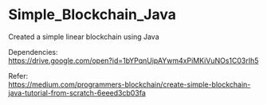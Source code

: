 # Simple_Blockchain_Java
Created a simple linear blockchain using Java<br>

Dependencies:<br>
https://drive.google.com/open?id=1bYPqnUipAYwm4xPiMKiVuNOs1C03rIh5<br>

Refer:<br>
https://medium.com/programmers-blockchain/create-simple-blockchain-java-tutorial-from-scratch-6eeed3cb03fa
